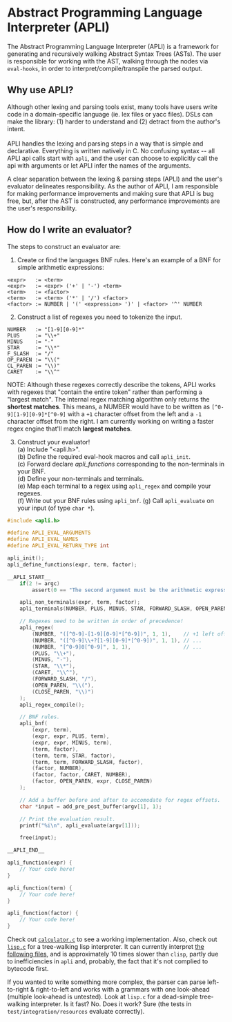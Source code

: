 # Abstract Programming Language Interpreter (APLI)
The Abstract Programming Language Interpreter (APLI) is a framework for generating and recursively walking Abstract Syntax Trees (ASTs). The user is responsible for working with the AST, walking through the nodes via `eval-hooks`, in order to interpret/compile/transpile the parsed output. 

## Why use APLI?
Although other lexing and parsing tools exist, many tools have users write code in a domain-specific language (ie. lex files or yacc files). DSLs can make the library: (1) harder to understand and (2) detract from the author's intent. \
\
APLI handles the lexing and parsing steps in a way that is simple and declarative. Everything is written natively in C. No confusing syntax -- all APLI api calls start with `apli`, and the user can choose to explicitly call the api with arguments or let APLI infer the names of the arguments.

A clear separation between the lexing & parsing steps (APLI) and the user's evaluator delineates responsibility. As the author of APLI, I am responsible for making performance improvements and making sure that APLI is bug free, but, after the AST is constructed, any performance improvements are the user's responsibility.  

## How do I write an evaluator?
The steps to construct an evaluator are:

1. Create or find the languages BNF rules. Here's an example of a BNF for simple arithmetic expressions:
```
<expr>   := <term>
<expr>   := <expr> ('+' | '-') <term>
<term>   := <factor>
<term>   := <term> ('*' | '/') <factor>
<factor> := NUMBER | '(' <expression> ')' | <factor> '^' NUMBER
```

2. Construct a list of regexes you need to tokenize the input.
```
NUMBER   := "[1-9][0-9]*"
PLUS     := "\\+"
MINUS    := "-"
STAR     := "\\*"
F_SLASH  := "/"
OP_PAREN := "\\("
CL_PAREN := "\\)"
CARET    := "\\^"
```

NOTE: Although these regexes correctly describe the tokens, APLI works with regexes that "contain the entire token" rather than performing a "largest match". The internal regex matching algorithm only returns the **shortest matches**. This means, a NUMBER would have to be written as `[^0-9][1-9][0-9]*[^0-9]` with a `+1` character offset from the left and a `-1` character offset from the right. I am currently working on writing a faster regex engine that'll match **largest matches**. 

3. Construct your evaluator! \
  (a) Include "<apli.h>". \
  (b) Define the required eval-hook macros and call `apli_init`. \
  (c) Forward declare *apli_functions* corresponding to the non-terminals in your BNF. \
  (d) Define your non-terminals and terminals. \
  (e) Map each terminal to a regex using `apli_regex` and compile your regexes. \
  (f) Write out your BNF rules using `apli_bnf`.
  (g) Call `apli_evaluate` on your input (of type `char *`).

```c
#include <apli.h>

#define APLI_EVAL_ARGUMENTS
#define APLI_EVAL_NAMES
#define APLI_EVAL_RETURN_TYPE int

apli_init();
apli_define_functions(expr, term, factor);

__APLI_START__
    if(2 != argc)
        assert(0 == "The second argument must be the arithmetic expression");

    apli_non_terminals(expr, term, factor);
    apli_terminals(NUMBER, PLUS, MINUS, STAR, FORWARD_SLASH, OPEN_PAREN, CLOSE_PAREN, CARET);

    // Regexes need to be written in order of precedence!
    apli_regex(
        (NUMBER, "([^0-9]-[1-9][0-9]*[^0-9])", 1, 1),    // +1 left offset, -1 right offset
        (NUMBER, "([^0-9]\\+?[1-9][0-9]*[^0-9])", 1, 1), // ...
        (NUMBER, "[^0-9]0[^0-9]", 1, 1),                 // ...
        (PLUS, "\\+"),
        (MINUS, "-"),
        (STAR, "\\*"),
        (CARET, "\\^"),
        (FORWARD_SLASH, "/"),
        (OPEN_PAREN, "\\("),
        (CLOSE_PAREN, "\\)")
    );
    apli_regex_compile();

    // BNF rules.
    apli_bnf(
        (expr, term),
        (expr, expr, PLUS, term),
        (expr, expr, MINUS, term),
        (term, factor),
        (term, term, STAR, factor),
        (term, term, FORWARD_SLASH, factor),
        (factor, NUMBER),
        (factor, factor, CARET, NUMBER),
        (factor, OPEN_PAREN, expr, CLOSE_PAREN)
    );

    // Add a buffer before and after to accomodate for regex offsets.
    char *input = add_pre_post_buffer(argv[1], 1); 

    // Print the evaluation result.
    printf("%i\n", apli_evaluate(argv[1]));

    free(input);

__APLI_END__

apli_function(expr) {
    // Your code here!
}

apli_function(term) {
    // Your code here!
}

apli_function(factor) {
    // Your code here!
}
```

Check out [`calculator.c`](evaluators/arithmetic/calculator.c) to see a working implementation. Also, check out [`lisp.c`](evaluators/lisp/lisp.c) for a tree-walking lisp interpreter. It can currently interpret [the following files](test/integration/resources/simple), and is approximately 10 times slower than `clisp`, partly due to inefficiencies in `apli` and, probably, the fact that it's not complied to bytecode first.

If you wanted to write something more complex, the parser can parse left-to-right & right-to-left and works with a grammars with one look-ahead (multiple look-ahead is untested). Look at `lisp.c` for a dead-simple tree-walking interpreter. Is it fast? No. Does it work? Sure (the tests in `test/integration/resources` evaluate correctly).
